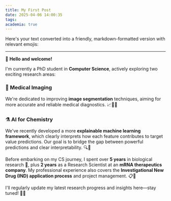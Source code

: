 ```yaml
---
title: My First Post
date: 2025-04-06 14:00:35
tags:
academia: true
---
```

Here's your text converted into a friendly, markdown-formatted version with relevant emojis:

---

👋 **Hello and welcome!**

I'm currently a PhD student in **Computer Science**, actively exploring two exciting research areas:

### 🩻 Medical Imaging  
We're dedicated to improving **image segmentation** techniques, aiming for more accurate and reliable medical diagnostics. 📈🧑‍⚕️

### ⚗️ AI for Chemistry  
We've recently developed a more **explainable machine learning framework**, which clearly interprets how each feature contributes to target value predictions. Our goal is to bridge the gap between powerful predictions and clear interpretability. 🔍🤖

Before embarking on my CS journey, I spent over **5 years** in biological research 🧬, plus **2 years** as a Research Scientist at an **mRNA therapeutics company**. My professional experience also covers the **Investigational New Drug (IND) application process** and project management. 📋💊

I'll regularly update my latest research progress and insights here—stay tuned! 🚀✨
